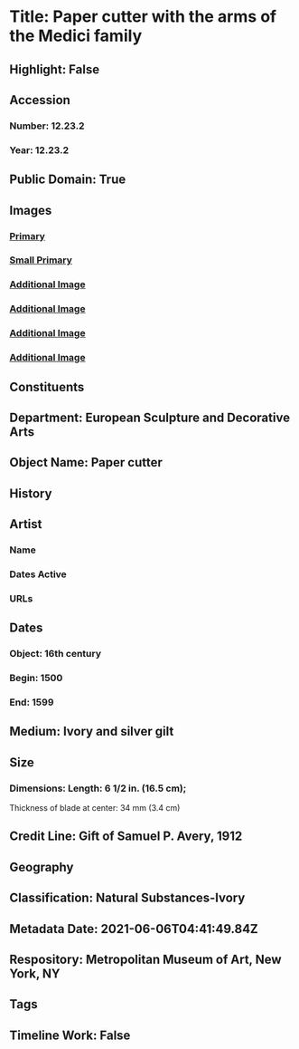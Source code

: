 # Title: Paper cutter with the arms of the Medici family
## Highlight: False
## Accession
### Number: 12.23.2
### Year: 12.23.2
## Public Domain: True
## Images
### [Primary](https://images.metmuseum.org/CRDImages/es/original/DP-21041-115.jpg)
### [Small Primary](https://images.metmuseum.org/CRDImages/es/web-large/DP-21041-115.jpg)
### [Additional Image](https://images.metmuseum.org/CRDImages/es/original/SF12_23_2_img1.jpg)
### [Additional Image](https://images.metmuseum.org/CRDImages/es/original/SF12_23_2_img2.jpg)
### [Additional Image](https://images.metmuseum.org/CRDImages/es/original/SF12_23_2_img3.jpg)
### [Additional Image](https://images.metmuseum.org/CRDImages/es/original/SF12_23_2_img4.jpg)
## Constituents
## Department: European Sculpture and Decorative Arts
## Object Name: Paper cutter
## History
## Artist
### Name
### Dates Active
### URLs
## Dates
### Object: 16th century
### Begin: 1500
### End: 1599
## Medium: Ivory and silver gilt
## Size
### Dimensions: Length: 6 1/2 in. (16.5 cm);
Thickness of blade at center: 34 mm (3.4 cm)
## Credit Line: Gift of Samuel P. Avery, 1912
## Geography
## Classification: Natural Substances-Ivory
## Metadata Date: 2021-06-06T04:41:49.84Z
## Respository: Metropolitan Museum of Art, New York, NY
## Tags
## Timeline Work: False